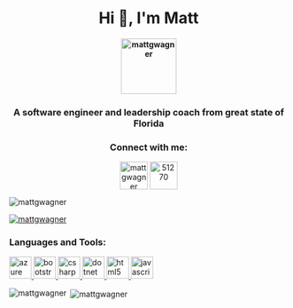 <h1 align="center">Hi 👋, I'm Matt</h1>

<h4 align="center">
  <a href="https://redleg.dev" target="blank">
    <img src="https://lh6.googleusercontent.com/5JLwWDbR06HGkbuxDzRJM3RkwjVlFRyta8ZfDHLJ4UphFwTuHnUOZgwCwSMoFgWS6OnKTPE=w16383" alt="mattgwagner" height="100"/>    </a>
</h4>

<h3 align="center">A software engineer and leadership coach from great state of Florida</h3>

<h3 align="center">Connect with me:</h3>
<div align="center">
    <a href="https://linkedin.com/in/mattgwagner" target="blank"><img align="center" src="https://cdn.jsdelivr.net/npm/simple-icons@3.0.1/icons/linkedin.svg" alt="mattgwagner" height="50"/></a>
  <a href="https://stackoverflow.com/users/51270" target="blank"><img align="center" src="https://cdn.jsdelivr.net/npm/simple-icons@3.0.1/icons/stackoverflow.svg" alt="51270" height="50" /></a>
</div>

<p align="left"> <img src="https://komarev.com/ghpvc/?username=mattgwagner&label=Profile%20views&color=0e75b6&style=flat" alt="mattgwagner" /> </p>

<p align="left"> <a href="https://github.com/ryo-ma/github-profile-trophy"><img src="https://github-profile-trophy.vercel.app/?username=mattgwagner" alt="mattgwagner" /></a> </p>

<h3 align="left">Languages and Tools:</h3>
<p align="left"> <a href="https://azure.microsoft.com/en-in/" target="_blank"> <img src="https://www.vectorlogo.zone/logos/microsoft_azure/microsoft_azure-icon.svg" alt="azure" width="40" height="40"/> </a> <a href="https://getbootstrap.com" target="_blank"> <img src="https://devicons.github.io/devicon/devicon.git/icons/bootstrap/bootstrap-plain.svg" alt="bootstrap" width="40" height="40"/> </a> <a href="https://www.w3schools.com/cs/" target="_blank"> <img src="https://devicons.github.io/devicon/devicon.git/icons/csharp/csharp-original.svg" alt="csharp" width="40" height="40"/> </a> <a href="https://dotnet.microsoft.com/" target="_blank"> <img src="https://devicons.github.io/devicon/devicon.git/icons/dot-net/dot-net-original-wordmark.svg" alt="dotnet" width="40" height="40"/> </a> <a href="https://www.w3.org/html/" target="_blank"> <img src="https://devicons.github.io/devicon/devicon.git/icons/html5/html5-original-wordmark.svg" alt="html5" width="40" height="40"/> </a> <a href="https://developer.mozilla.org/en-US/docs/Web/JavaScript" target="_blank"> <img src="https://devicons.github.io/devicon/devicon.git/icons/javascript/javascript-original.svg" alt="javascript" width="40" height="40"/> </a> </p>

<p><img align="left" src="https://github-readme-stats.vercel.app/api/top-langs/?username=mattgwagner&layout=compact" alt="mattgwagner" /></p>

<p>&nbsp;<img align="center" src="https://github-readme-stats.vercel.app/api?username=mattgwagner&show_icons=true" alt="mattgwagner" /></p>
